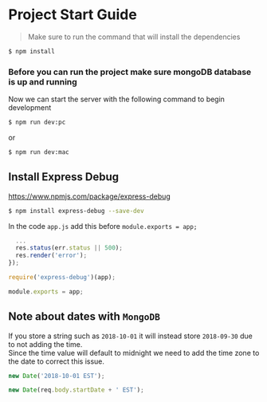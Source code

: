 # Project Start Guide

> Make sure to run the command that will install the dependencies

```sh
$ npm install
```

### Before you can run the project make sure mongoDB database is up and running

Now we can start the server with the following command to begin development

```sh
$ npm run dev:pc
```
or
```sh
$ npm run dev:mac
```

## Install Express Debug

https://www.npmjs.com/package/express-debug


```sh
$ npm install express-debug --save-dev
```

In the code `app.js` add this before `module.exports = app;`

```js
  ...
  res.status(err.status || 500);
  res.render('error');
});

require('express-debug')(app);

module.exports = app;
```

## Note about dates with `MongoDB`

If you store a string such as `2018-10-01` it will instead store `2018-09-30` due to not adding the time.  
Since the time value will default to midnight we need to add the time zone to the date to correct this issue. 

```js
new Date('2018-10-01 EST');
```

```js
new Date(req.body.startDate + ' EST');
```